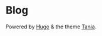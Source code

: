 # Blog

Powered by [Hugo](https://gohugo.io/) & the theme [Tania](https://github.com/WingLim/hugo-tania).
